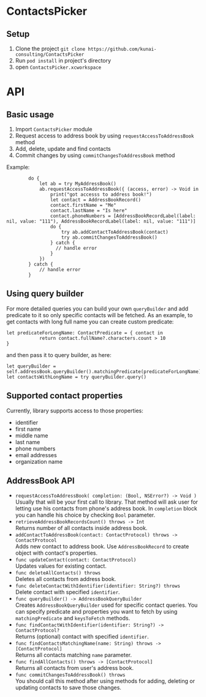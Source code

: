 # ContactsPicker
## Setup
1. Clone the project `git clone https://github.com/kunai-consulting/ContactsPicker`
2. Run `pod install` in project's directory
3. open `ContactsPicker.xcworkspace`

# API
## Basic usage
1. Import `ContactsPicker` module 
2. Request access to address book by using `requestAccessToAddressBook` method
3. Add, delete, update and find contacts 
4. Commit changes by using `commitChangesToAddressBook` method

Example:  
```
        do {
            let ab = try MyAddressBook()
            ab.requestAccessToAddressBook({ (access, error) -> Void in
                print("got accesss to address book!")
                let contact = AddressBookRecord()
                contact.firstName = "Me"
                contact.lastName = "Is here"
                contact.phoneNumbers = [AddressBookRecordLabel(label: nil, value: "111"), AddressBookRecordLabel(label: nil, value: "111")]
                do {
                    try ab.addContactToAddressBook(contact)
                    try ab.commitChangesToAddressBook()
                } catch {
                  // handle error 
                }
            })
        } catch {
            // handle error
        }
```
## Using query builder
For more detailed queries you can build your own `queryBuilder` and add predicate to it so only specific contacts will be fetched. 
As an example, to get contacts with long full name you can create custom predicate:
```
let predicateForLongName: ContactPredicate = { contact in
            return contact.fullName?.characters.count > 10
}
```
and then pass it to query builder, as here: 
```
let queryBuilder = self.addressBook.queryBuilder().matchingPredicate(predicateForLongName)
let contactsWithLongName = try queryBuilder.query()
```

## Supported contact properties
Currently, library supports access to those properties: 
- identifier
- first name
- middle name
- last name
- phone numbers
- email addresses
- organization name

## AddressBook API
- `requestAccessToAddressBook( completion: (Bool, NSError?) -> Void )`  
Usually that will be your first call to library. That method will ask user for letting use his contacts from phone's address book. In `completion` block you can handle his choice by checking `Bool` parameter. 
- `retrieveAddressBookRecordsCount() throws -> Int`  
Returns number of all contacts inside address book.
- `addContactToAddressBook(contact: ContactProtocol) throws -> ContactProtocol`  
Adds new contact to address book. Use `AddressBookRecord` to create object with contact's properties.
- `func updateContact(contact: ContactProtocol)`  
Updates values for existing contact. 
- `func deleteAllContacts() throws`  
Deletes all contacts from address book.
- `func deleteContactWithIdentifier(identifier: String?) throws`  
Delete contact with specified `identifier`.
- `func queryBuilder() -> AddressBookQueryBuilder`  
Creates `AddressBookQueryBuilder` used for specific contact queries. You can specify predicate and properties you want to fetch by using `matchingPredicate` and `keysToFetch` methods.
- `func findContactWithIdentifier(identifier: String?) -> ContactProtocol?`  
Returns (optional) contact with specified `identifier`.
- `func findContactsMatchingName(name: String) throws -> [ContactProtocol]`  
Returns all contacts matching `name` parameter.
- `func findAllContacts() throws -> [ContactProtocol]`  
Returns all contacts from user's address book.
- `func commitChangesToAddressBook() throws`  
You should call this method after using methods for adding, deleting or updating contacts to save those changes.
